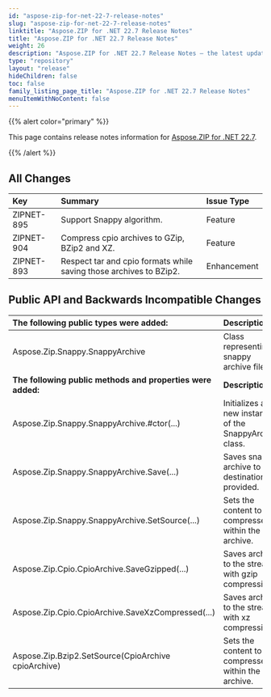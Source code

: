 ```yaml
---
id: "aspose-zip-for-net-22-7-release-notes"
slug: "aspose-zip-for-net-22-7-release-notes"
linktitle: "Aspose.ZIP for .NET 22.7 Release Notes"
title: "Aspose.ZIP for .NET 22.7 Release Notes"
weight: 26
description: "Aspose.ZIP for .NET 22.7 Release Notes – the latest updates and fixes."
type: "repository"
layout: "release"
hideChildren: false
toc: false
family_listing_page_title: "Aspose.ZIP for .NET 22.7 Release Notes"
menuItemWithNoContent: false
---
```


{{% alert color="primary" %}} 

This page contains release notes information for [Aspose.ZIP for .NET 22.7](https://releases.aspose.com/zip/net/new-releases/aspose.zip-for-.net-22.7/).

{{% /alert %}} 


## **All Changes**

|**Key**|**Summary**|**Issue Type**|
| :- | :- | :- |
|ZIPNET-895|Support Snappy algorithm.|Feature|
|ZIPNET-904|Compress cpio archives to GZip, BZip2 and XZ.|Feature|
|ZIPNET-893|Respect tar and cpio formats while saving those archives to BZip2.|Enhancement|

## **Public API and Backwards Incompatible Changes**
|**The following public types were added:**|**Description**|
| :- | :- |
|Aspose.Zip.Snappy.SnappyArchive|Class representing snappy archive file.|
|**The following public methods and properties were added:**|**Description**|
|Aspose.Zip.Snappy.SnappyArchive.#ctor(...)|Initializes a new instance of the SnappyArchive class.|
|Aspose.Zip.Snappy.SnappyArchive.Save(...)|Saves snappy archive to destination provided.|
|Aspose.Zip.Snappy.SnappyArchive.SetSource(...)|Sets the content to be compressed within the archive.|
|Aspose.Zip.Cpio.CpioArchive.SaveGzipped(...)|Saves archive to the stream with gzip compression.|
|Aspose.Zip.Cpio.CpioArchive.SaveXzCompressed(...)|Saves archive to the stream with xz compression.|
|Aspose.Zip.Bzip2.SetSource(CpioArchive cpioArchive)|Sets the content to be compressed within the archive.|